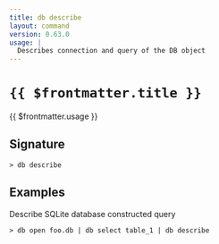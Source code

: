 ```yaml
---
title: db describe
layout: command
version: 0.63.0
usage: |
  Describes connection and query of the DB object
---
```


# `{{ $frontmatter.title }}`

<div style='white-space: pre-wrap;'>{{ $frontmatter.usage }}</div>

## Signature

```> db describe ```

## Examples

Describe SQLite database constructed query
```shell
> db open foo.db | db select table_1 | db describe
```
